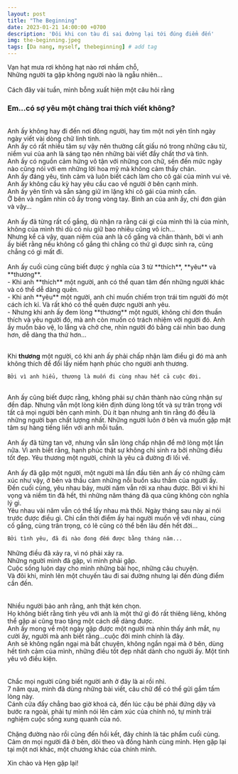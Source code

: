 ```yaml
---
layout: post
title: "The Beginning"
date: 2023-01-21 14:00:00 +0700
description: 'Đôi khi con tàu đi sai đường lại tới đúng điểm đến'
img: the-beginning.jpeg
tags: [Da nang, myself, thebeginning] # add tag
---
```


Vạn hạt mưa rơi không hạt nào rơi nhầm chỗ, 
<br>
Những người ta gặp không người nào là ngẫu nhiên...
<br>
<br>
Cách đây vài tuần, mình bỗng xuất hiện một câu hỏi rằng
<h3>Em...có sợ yêu một chàng trai thích viết không?</h3>
<br>
Anh ấy không hay đi đến nơi đông người, hay tìm một nơi yên tĩnh ngày ngày viết vài dòng chữ linh tinh.
<br>
Anh ấy có rất nhiều tâm sự vậy nên thường cất giấu nó trong những câu từ, niềm vui của anh là sáng tạo nên những bài viết đầy chất thơ và tình.
<br>
Anh ấy có nguồn cảm hứng vô tận với những con chữ, sến đến mức ngày nào cũng nói với em những lời hoa mỹ mà không cảm thấy chán.
<br>
Anh ấy đáng yêu, tình cảm và luôn biết cách làm cho cô gái của  mình vui vẻ. Anh ấy không cầu kỳ hay yêu cầu cao về người ở bên cạnh mình.
<br>
Anh ấy yên tĩnh và sẵn sàng giữ im lặng khi cô gái của mình cần. 
<br>
Ở bên và ngắm nhìn cô ấy trong vòng tay. Bình an của anh ấy, chỉ đơn giản và vậy...
<br>
<br>
Anh ấy đã từng rất cố gắng, dù nhận ra rằng cái gì của mình thì là của mình, không của mình thì dù có níu giữ bao nhiêu cũng vô ích...
<br>
Nhưng kể cả vậy, quan niệm của anh là cố gắng và chân thành, bởi vì anh ấy biết rằng nếu không cố gắng thì chẳng có thứ gì được sinh ra, cũng chẳng có gì mất đi.
<br>
<br>
Anh ấy cuối cùng cũng biết được ý nghĩa của 3 từ **thích**, **yêu** và **thương**.
<br>
- Khi anh **thích** một người, anh có thể quan tâm đến những người khác và có thể dễ dàng quên.
<br>
- Khi anh **yêu** một người, anh chỉ muốn chiếm trọn trái tim người đó một cách ích kỉ. Và rất khó có thể quên được người anh yêu.
<br>
- Nhưng khi anh ấy đem lòng **thương** một người, không chỉ đơn thuần thích và yêu người đó, mà anh còn muốn có trách nhiệm với người đó. Anh ấy muốn bảo vệ, lo lắng và chở che, nhìn người đó bằng cái nhìn bao dung hơn, dễ dàng tha thứ hơn…
<br>
<br>

Khi **thương** một người, có khi anh ấy phải chấp nhận làm điều gì đó mà anh không thích để đổi lấy niềm hạnh phúc cho người anh thương.
<br>

```Bởi vì anh hiểu, thương là muốn đi cùng nhau hết cả cuộc đời.```

<br>
Anh ấy cũng biết được rằng, không phải sự chân thành nào cũng nhận sự đền đáp. Nhưng vẫn một lòng kiên định dùng lòng tốt và sự trân trọng với tất cả mọi người bên cạnh mình. Dù ít bạn nhưng anh tin rằng đó đều là những người bạn chất lượng nhất. Những người luôn ở bên và muốn gặp mặt tâm sự hàng tiếng liền với anh mỗi tuần.
<br>
<br>
Anh ấy đã từng tan vỡ, nhưng vẫn sẵn lòng chấp nhận để mở lòng  một lần nữa. Vì anh biết rằng, hạnh phúc thật sự không chỉ sinh ra bởi những điều tốt đẹp. 
Yêu thương một người, chính là yêu cả đường đi lối về.
<br>
<br>
Anh ấy đã gặp một người, một người mà lần đầu tiên anh ấy có những cảm xúc như vậy, ở bên và thấu cảm những nỗi buồn sâu thẳm của người ấy.
<br>
Đến cuối cùng, yêu nhau bảy, mười năm vẫn rời xa nhau được. Bởi vì khi hi vọng và niềm tin đã hết, thì những năm tháng đã qua cũng không còn nghĩa lý gì. 
<br>
Yêu nhau vài năm vẫn có thể lấy nhau mà thôi. Ngày tháng sau này ai nói trước được điều gì. Chỉ cần thời điểm ấy hai người muốn về với nhau, cùng cố gắng, cùng trân trọng, có lẽ cũng có thể bền lâu đến hết đời...
<br>

```Bởi tình yêu, đã đi nào đong đếm được bằng tháng năm...```
<br>
<br>
Những điều đã xảy ra, vì nó phải xảy ra.
<br>
Những người mình đã gặp, vì mình phải gặp.
<br>
Cuộc sống luôn dạy cho mình những bài học, những câu chuyện.
<br>
Và đôi khi, mình lên một chuyến tàu đi sai đường nhưng lại đến đúng điểm cần đến.
<br>
<br>
<br>
Nhiều người bảo anh rằng, anh thật kén chọn. 
<br>
Họ không biết rằng tình yêu với anh là một thứ gì đó rất thiêng liêng, không thể gặp ai cũng trao tặng một cách dễ dàng được.
<br>
Anh ấy mong về một ngày gặp được một người mà nhìn thấy ánh mắt, nụ cười ấy, người mà anh biết rằng...cuộc đời mình chính là đây.
<br>
Anh sẽ không ngần ngại mà bắt chuyện, không ngần ngại mà ở bên, dùng hết tình cảm của mình, những điều tốt đẹp nhất dành cho người ấy. Một tình yêu vô điều kiện.
<br>
<br>
<br>
Chắc mọi người cũng biết người anh ở đây là ai rồi nhỉ. 
<br>
7 năm qua, mình đã dùng những bài viết, câu chữ để có thể gửi gắm tấm lòng này. 
<br>
Cánh cửa đấy chẳng bao giờ khoá cả, đến lúc cậu bé phải đứng dậy và bước ra ngoài, phải tự mình nói lên cảm xúc của chính nó, tự mình trải nghiệm cuộc sống xung quanh của nó.
<br>
<br>
Chặng đường nào rồi cũng đến hồi kết, đây chính là tác phẩm cuối cùng.
<br>
Cảm ơn mọi người đã ở bên, dõi theo và đồng hành cùng mình. Hẹn gặp lại tại một nơi khác, một chương khác của chính mình. 
<br>
<p class='center'>Xin chào và Hẹn gặp lại! </p>
